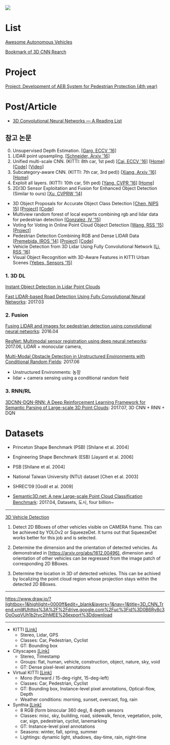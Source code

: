 ![](https://i.imgur.com/OPatJnW.png)
# List 

[Awesome Autonomous Vehicles](https://github.com/takeitallsource/awesome-autonomous-vehicles)

[Bookmark of 3D CNN Rearch](https://github.com/NotAndOr/bookmarks/blob/master/20170203.md)

# Project

[Project: Development of AEB System for Pedestrian Protection (4th year)](https://github.com/nlkim0817/ProjAEB_4thYear)

# Post/Article
- [3D Convolutional Neural Networks — A Reading List](http://davidstutz.de/3d-convolutional-neural-networks-a-reading-list/)



## 참고 논문

0. Unsupervised Depth Estimation. [[Garg, ECCV '16]](http://arxiv.org/abs/1603.04992)
0. LIDAR point upsampling. [[Schneider, Arxiv '16]](https://arxiv.org/abs/1608.00753)
0. Unified multi-scale CNN. (KITTI: 8th car, 1st ped) [[Cai, ECCV '16]](http://arxiv.org/abs/1607.07155) [[Home]](https://sites.google.com/site/zhaoweicai1989/) [[Code]](https://github.com/zhaoweicai/mscnn) [[Video]](https://www.youtube.com/watch?v=NQFCURgv_cY&feature=youtu.be)
0. Subcategory-aware CNN. (KITTI: 7th car, 3rd ped)) [[Xiang, Arxiv '16]](http://arxiv.org/abs/1604.04693) [[Home]](https://yuxng.github.io/)
0. Exploit all layers. (KITTI: 10th car, 5th ped) [[Yang, CVPR '16]](http://www.cv-foundation.org/openaccess/content_cvpr_2016/papers/Yang_Exploit_All_the_CVPR_2016_paper.pdf) [[Home]](http://www.umiacs.umd.edu/~fyang/)
0. 2D/3D Sensor Exploitation and Fusion for Enhanced Object Detection (Similar to ours) [[Xu, CVPRW '14]](http://www.cv-foundation.org/openaccess/content_cvpr_workshops_2014/W19/papers/Xu_2D3D_Sensor_Exploitation_2014_CVPR_paper.pdf)
 


+ 3D Object Proposals for Accurate Object Class Detection [[Chen, NIPS 15]](http://papers.nips.cc/paper/5644-3d-object-proposals-for-accurate-object-class-detection) [[Project]](http://www.cs.toronto.edu/objprop3d/) [[Code]](http://www.cs.toronto.edu/objprop3d/downloads.php)
+ Multiview random forest of local experts combining rgb and lidar data for pedestrian detection [[Gonzalez, IV '15]](https://scholar.google.de/scholar?q=Multiview%20Random%20Forest%20of%20Local%20Experts%20Combining%20RGB%20and%20LIDAR%20data%20%20for%20Pedestrian%20Detection)
+ Voting for Voting in Online Point Cloud Object Detection [[Wang, RSS '15]](http://www.roboticsproceedings.org/rss11/p35.pdf) [[Project]](http://mrg.robots.ox.ac.uk/vote3d/)
+ Pedestrian Detection Combining RGB and Dense LIDAR Data [[Premebida, IROS '14]](https://people.eecs.berkeley.edu/~carreira/papers/iros2014.pdf) [[Project]](http://home.isr.uc.pt/~cpremebida/IROS14/LaserVisionFusion.html) [[Code]](http://home.isr.uc.pt/~cpremebida/IROS14/Codes_CP_IROS2014.zip)
+ Vehicle Detection from 3D Lidar Using Fully Convolutional Network [[Li, RSS '16]](http://www.roboticsproceedings.org/rss12/p42.pdf)
+ Visual Object Recognition with 3D-Aware Features in KITTI Urban Scenes [[Yebes, Sensors '15]](http://www.mdpi.com/1424-8220/15/4/9228/htm)


### 1. 3D DL 

[Instant Object Detection in Lidar Point Clouds](http://ieeexplore.ieee.org/stamp/stamp.jsp?arnumber=7927715&tag=1)

[Fast LIDAR-based Road Detection Using Fully Convolutional Neural Networks](https://arxiv.org/abs/1703.03613): 2017.03

### 2. Fusion 

[Fusing LIDAR and images for pedestrian detection using convolutional neural networks](http://ieeexplore.ieee.org/abstract/document/7487370/): 2016.04


[RegNet: Multimodal sensor registration using deep neural networks](http://ieeexplore.ieee.org/document/7995968/#full-text-section): 2017.06, LiDAR + monocular camera, 

[Multi-Modal Obstacle Detection in Unstructured Environments with Conditional Random Fields](https://arxiv.org/abs/1706.02908): 2017.06
- Unstructured Environments: 농장 
- lidar + camera sensing using a conditional random field

### 3. RNN/RL

[3DCNN-DQN-RNN: A Deep Reinforcement Learning Framework for Semantic Parsing of Large-scale 3D Point Clouds](https://arxiv.org/abs/1707.06783): 2017.07, 3D CNN + RNN + DQN

# Datasets
- Princeton Shape Benchmark (PSB) [Shilane et al. 2004] 

- Engineering Shape Benchmark (ESB) [Jayanti et al. 2006]

- PSB [Shilane et al. 2004]

- National Taiwan University (NTU) dataset [Chen et al. 2003] 

- SHREC’09 [Godil et al. 2009]

- [Semantic3D.net: A new Large-scale Point Cloud Classification Benchmark](https://arxiv.org/abs/1704.03847): 2017.04, Datasets, 도시, four billion~



---
[3D Vehicle Detection](https://experiencor.github.io/sdc_3d.html)

1. Detect 2D BBoxes of other vehicles visible on CAMERA frame. This can be achieved by YOLOv2 or SqueezeDet. It turns out that SqueezeDet works better for this job and is selected.

2. Determine the dimension and the orientation of detected vehicles. As demonstrated in [https://arxiv.org/abs/1612.00496], dimension and orientation of other vehicles can be regressed from the image patch of corresponding 2D BBoxes.

3. Determine the location in 3D of detected vehicles. This can be achived by localizing the point cloud region whose projection stays within the detected 2D BBoxes.


---

https://www.draw.io/?lightbox=1&highlight=0000ff&edit=_blank&layers=1&nav=1&title=3D_CNN_Trend.xml#Uhttps%3A%2F%2Fdrive.google.com%2Fuc%3Fid%3D0B6Ry8c3OoOuqVUh1b2tyc2lhMEE%26export%3Ddownload



---

+ KITTI [[Link]](http://www.cvlibs.net/datasets/kitti/)
	+ Stereo, Lidar, GPS		
	+ Classes: Car, Pedestrian, Cyclist
	+ GT: Bounding box
+ Cityscapes [[Link]](https://www.cityscapes-dataset.com/)
	+ Stereo, Timestamp		
	+ Groups: flat, human, vehicle, construction, object, nature, sky, void
	+ GT: Dense pixel-level annotations 
+ Virtual KITTI [[Link]](http://www.xrce.xerox.com/Research-Development/Computer-Vision/Proxy-Virtual-Worlds)
	+ Mono (forward / 15-deg-right, 15-deg-left)
	+ Classes: Car, Pedestrian, Cyclist
	+ GT: Bounding box, Instance-level pixel annotations, Optical-flow, Depth	
	+ Weather conditions: morning, sunset, overcast, fog, rain
+ Synthia [[Link]](http://synthia-dataset.net/)
	+ 8 RGB (form binocular 360 deg), 8 depth sensors
	+ Classes: misc, sky, building, road, sidewalk, fence, vegetation, pole, car, sign, pedestrian, cyclist, lanemarking
	+ GT: Instance-level pixel annotations
	+ Seasons: winter, fall, spring, summer
	+ Lightings: dynamic light, shadows, day-time, rain, night-time





